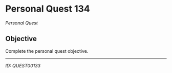 # Personal Quest 134

*Personal Quest*

## Objective
Complete the personal quest objective.

---
*ID: QUEST00133*
